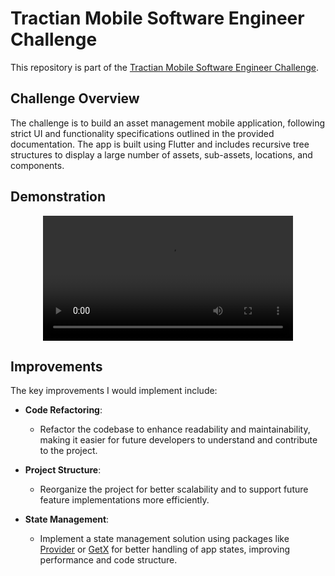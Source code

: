 # Tractian Mobile Software Engineer Challenge

This repository is part of the [Tractian Mobile Software Engineer Challenge](https://github.com/tractian/challenges/blob/main/mobile/README.md).

## Challenge Overview

The challenge is to build an asset management mobile application, following strict UI and functionality specifications outlined in the provided documentation. The app is built using Flutter and includes recursive tree structures to display a large number of assets, sub-assets, locations, and components.

## Demonstration

<div align="center">
  <video src="https://github.com/user-attachments/assets/a55c55c5-f746-434f-993e-5ed190c98c4c" width="400" />
</div>

## Improvements

The key improvements I would implement include:

- **Code Refactoring**: 
   - Refactor the codebase to enhance readability and maintainability, making it easier for future developers to understand and contribute to the project.
   
- **Project Structure**: 
   - Reorganize the project for better scalability and to support future feature implementations more efficiently.
   
- **State Management**:
   - Implement a state management solution using packages like [Provider](https://pub.dev/packages/provider) or [GetX](https://pub.dev/packages/get) for better handling of app states, improving performance and code structure.
